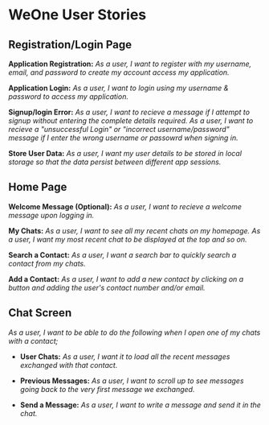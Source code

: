 # WeOne User Stories

## Registration/Login Page

**Application Registration:**
_As a user, I want to register with my username, email, and password to create my account access my application._

**Application Login:**
_As a user, I want to login using my username & password to access my application._

**Signup/login Error:**
_As a user, I want to recieve a message if I attempt to signup without entering the complete details required._
_As a user, I want to recieve a "unsuccessful Login" or "incorrect username/password" message if I enter the wrong username or passowrd when signing in._

**Store User Data:**
_As a user, I want my user details to be stored in local storage so that the data persist between different app sessions._

## Home Page

**Welcome Message (Optional):** 
_As a user, I want to recieve a welcome message upon logging in._

**My Chats:**
_As a user, I want to see all my recent chats on my homepage._
_As a user, I want my most recent chat to be displayed at the top and so on._

**Search a Contact:**
_As a user, I want a search bar to quickly search a contact from my chats._

**Add a Contact:**
_As a user, I want to add a new contact by clicking on a button and adding the user's contact number and/or email._

## Chat Screen
_As a user, I want to be able to do the following when I open one of my chats with a contact;_

- **User Chats:**
_As a user, I want it to load all the recent messages exchanged with that contact._

- **Previous Messages:**
_As a user, I want to scroll up to see messages going back to the very first message we exchanged._

- **Send a Message:**
_As a user, I want to write a message and send it in the chat._
